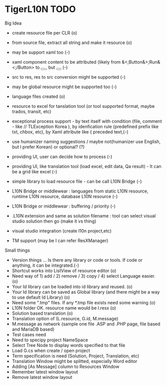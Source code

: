 # TigerL10N TODO

Big Idea
- create resource file per CLR (o)
- from source file, extract all string and make it resource (o)
- may be support xaml too (-)
- xaml component content to be attributed (likely from &<;Button&>;Run&<;/Button>  to <Button Content="Run"></Button>, but <Button Content="{res:TigerL10N.btn_run}"></Button> (-)
- src to res, res to src conversion might be supported (-)

- may be global resource might be supported too (-)

- language files created (o)
- resource to excel for tanslation tool (or tool supported format, maybe trados, transit, etc)

- exceptional process support - by text itself with condition (file, comment - like // TLException Korea ), by idenfication rule (predefined prefix like txt, chbox, etc), by Xaml attribute like { preceded text,(-)
- use humanizer naming suggestions / maybe not(humanizer use English, but I prefer Korean) or optional? (?)

- providing UI, user can decide how to process (-)
- providing UI, like translation tool (load excel, edit data, Qa result) - It can be a grid like excel (-)

- simple library to load resource file - can be call L10N Bridge (-)
- L10N Bridge or middlewear : languages from static L10N resource, runtime L10N resource, database L10N resource (-)
- L10N Bridge or middlewear : buffering / priority (-)

- .L10N extension and same as solution filename : tool can select visual studio solution then go (make it vs thing) 
- visual studio integration (create l10n project,etc)

- TM support (may be I can refer ResXManager)

Small things

* Version things ... Is there any library or code or tools. If code or anything, it can be integrated.(-)
* Shortcut works into ListView of resource editor (o)
* Need way of 1) add / 2) remove / 3) copy / 4) select Language easier. (o)
* Your Id library can be loaded into id library and reused. (o)
* Your Id library can be saved as Global library (and there might be a way to use default Id Library) (o)
* Need some ".tmp" files. If any *.tmp file exists need some warning (o)
* L10N folder OK. resource name would be l.resx (o)
* Solution based translation (o)
* Translation option of (L.resource, G.id, M.message)
* M.message as network (sample one file .ASP and .PHP page, file based and MariaDB based) 
* Test cases need
* Need to specipy project NameSpace 
* Select Tree Node to display words specified to that file
* Load G.cs when create / open project
* Term specification is need (Solution, Project, Translation, etc)
* Translation Window might be splitted, especially Word editor
* Adding [As Message] column to Resources Window
* Remember latest window layout
* Remove latest window layout
